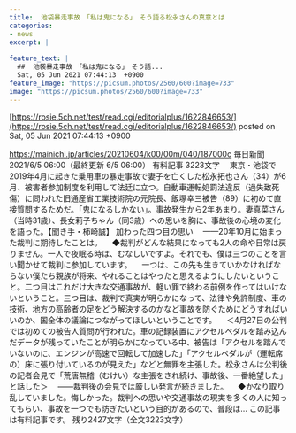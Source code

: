 ```yaml
---
title:  池袋暴走事故　「私は鬼になる」　そう語る松永さんの真意とは  
categories:
- news
excerpt: |
  
feature_text: |
  ##  池袋暴走事故　「私は鬼になる」　そう語...
  Sat, 05 Jun 2021 07:44:13  +0900
feature_image: "https://picsum.photos/2560/600?image=733"
image: "https://picsum.photos/2560/600?image=733"
---
```


[https://rosie.5ch.net/test/read.cgi/editorialplus/1622846653/](https://rosie.5ch.net/test/read.cgi/editorialplus/1622846653/)
posted on Sat, 05 Jun 2021 07:44:13  +0900

<!--more-->

https://mainichi.jp/articles/20210604/k00/00m/040/187000c 毎日新聞 2021/6/5 06:00（最終更新 6/5 06:00） 有料記事 3223文字 　東京・池袋で2019年4月に起きた乗用車の暴走事故で妻子を亡くした松永拓也さん（34）が6月、被害者参加制度を利用して法廷に立つ。自動車運転処罰法違反（過失致死傷）に問われた旧通産省工業技術院の元院長、飯塚幸三被告（89）に初めて直接質問するためだ。「鬼になるしかない」。事故発生から2年あまり。妻真菜さん（当時31歳）、長女莉子ちゃん（同3歳）への思いを胸に、事故後の心境の変化を語った。【聞き手・柿崎誠】 加わった四つ目の思い 　——20年10月に始まった裁判に期待したことは。 　◆裁判がどんな結果になっても2人の命や日常は戻りません。一人で夜眠る時は、むなしいですよ。それでも、僕は三つのことを言い聞かせて裁判に参加しています。 　一つは、この先も生きていかなければならない僕たち親族が将来、やれることはやったと思えるようにしたいということ。二つ目はこれだけ大きな交通事故が、軽い罪で終わる前例を作ってはいけないということ。三つ目は、裁判で真実が明らかになって、法律や免許制度、車の技術、地方の高齢者の足をどう解決するのかなど事故を防ぐためにどうすればいいのか、国全体の議論につながってほしいということです。 　＜4月27日の公判では初めての被告人質問が行われた。車の記録装置にアクセルペダルを踏み込んだデータが残っていたことが明らかになっている中、被告は「アクセルを踏んでいないのに、エンジンが高速で回転して加速した」「アクセルペダルが（運転席の）床に張り付いているのが見えた」などと無罪を主張した。松永さんは公判後の記者会見で「荒唐無稽（むけい）な主張をされ続け、事故後、一番絶望した」と話した＞ 　——裁判後の会見では厳しい発言が続きました。 　◆かなり取り乱していました。悔しかった。裁判への思いや交通事故の現実を多くの人に知ってもらい、事故を一つでも防ぎたいという目的があるので、普段は… この記事は有料記事です。 残り2427文字（全文3223文字）
